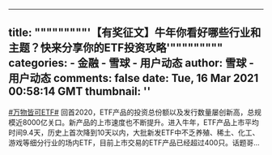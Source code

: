 
---
title: """""""""'【有奖征文】牛年你看好哪些行业和主题？快来分享你的ETF投资攻略'"""""""""
categories: 
    - 金融
    - 雪球 - 用户动态
author: 雪球 - 用户动态
comments: false
date: Tue, 16 Mar 2021 00:58:14 GMT
thumbnail: ''
---

<div>   
<a href="http://xueqiu.com/k?q=%23%E4%B8%87%E7%89%A9%E7%9A%86%E5%8F%AFETF%23" target="_blank">#万物皆可ETF#</a> 回首2020，ETF产品的投资总份额以及发行数量屡创新高，总规模近8000亿关口。新产品的上市速度也不断提升。进入牛年，ETF产品上市平均时间9.4天，历史上首次降到10天以内，大批新发ETF中不乏养殖、稀土、化工、游戏等细分行业的场内ETF，目前上市交易的ETF产品已经超过400只。话题哥...  
</div>
            